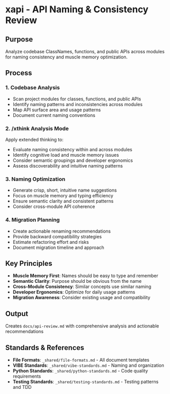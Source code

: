 # xapi - API Naming & Consistency Review

## Purpose
Analyze codebase ClassNames, functions, and public APIs across modules for naming consistency and muscle memory optimization.

## Process

### 1. Codebase Analysis
- Scan project modules for classes, functions, and public APIs
- Identify naming patterns and inconsistencies across modules
- Map API surface area and usage patterns
- Document current naming conventions

### 2. /xthink Analysis Mode
Apply extended thinking to:
- Evaluate naming consistency within and across modules
- Identify cognitive load and muscle memory issues
- Consider semantic groupings and developer ergonomics
- Assess discoverability and intuitive naming patterns

### 3. Naming Optimization
- Generate crisp, short, intuitive name suggestions
- Focus on muscle memory and typing efficiency
- Ensure semantic clarity and consistent patterns
- Consider cross-module API coherence

### 4. Migration Planning
- Create actionable renaming recommendations
- Provide backward compatibility strategies
- Estimate refactoring effort and risks
- Document migration timeline and approach

## Key Principles
- **Muscle Memory First**: Names should be easy to type and remember
- **Semantic Clarity**: Purpose should be obvious from the name
- **Cross-Module Consistency**: Similar concepts use similar naming
- **Developer Ergonomics**: Optimize for daily usage patterns
- **Migration Awareness**: Consider existing usage and compatibility

## Output
Creates `docs/api-review.md` with comprehensive analysis and actionable recommendations

## Standards & References
- **File Formats**: `_shared/file-formats.md` - All document templates
- **VIBE Standards**: `_shared/vibe-standards.md` - Naming and organization
- **Python Standards**: `_shared/python-standards.md` - Code quality requirements
- **Testing Standards**: `_shared/testing-standards.md` - Testing patterns and TDD